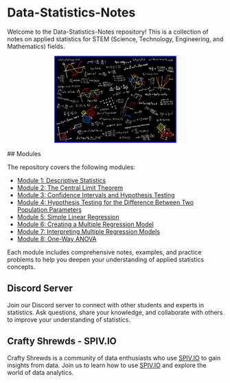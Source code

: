 # Data-Statistics-Notes

Welcome to the Data-Statistics-Notes repository! This is a collection of notes on applied statistics for STEM (Science, Technology, Engineering, and Mathematics) fields. 

<p align="center">
  <img src="Statistics.png" style="border: 2px solid  blue;"/>
</p>
## Modules

The repository covers the following modules:

- [Module 1: Descriptive Statistics](https://x10mrrobot01x.github.io/Descriptive_Statistics/README.md)
- [Module 2: The Central Limit Theorem](https://x10mrrobot01x.github.io/The_Central_Limit_Theorem/README.md)
- [Module 3: Confidence Intervals and Hypothesis Testing](https://x10mrrobot01x.github.io/Confidence_Intervals_and_Hypothesis_Testing/README.md)
- [Module 4: Hypothesis Testing for the Difference Between Two Population Parameters](https://x10mrrobot01x.github.io/Hypothesis_Testing_for_the_Difference_Between_Two_Population_Parameters/README.md)
- [Module 5: Simple Linear Regression](https://x10mrrobot01x.github.io/Simple_Linear_Regression.README.md)
- [Module 6: Creating a Multiple Regression Model](https://x10mrrobot01x.github.io/Creating_a_Multiple_Regression_Model/README.md)
- [Module 7: Interpreting Multiple Regression Models](https://x10mrrobot01x.github.io/Interpreting_Multiple_Regression_Models/README.md)
- [Module 8: One-Way ANOVA](https://x10mrrobot01x.github.io/One-Way_ANOVA/README.md)

Each module includes comprehensive notes, examples, and practice problems to help you deepen your understanding of applied statistics concepts.

## Discord Server

Join our Discord server to connect with other students and experts in statistics. Ask questions, share your knowledge, and collaborate with others to improve your understanding of statistics.

## Crafty Shrewds - SPIV.IO

Crafty Shrewds is a community of data enthusiasts who use [SPIV.IO](https://discord.gg/qaSXnqZmfC) to gain insights from data. Join us to learn how to use [SPIV.IO](https://discord.gg/qaSXnqZmfC) and explore the world of data analytics.
